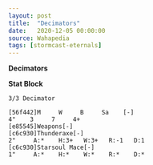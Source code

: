 ```yaml
---
layout: post
title:  "Decimators"
date:   2020-12-05 00:00:00
source: Wahapedia
tags: [stormcast-eternals]
---
```


**Decimators**

**Stat Block**
```
3/3 Decimator
```

```
[56f442]M     W     B     Sa    [-]
4"    3     7     4+    
[e85545]Weapons[-]
[c6c930]Thunderaxe[-]
2"     A:*    H:3+   W:3+   R:-1   D:1   
[c6c930]Starsoul Mace[-]
1"     A:*    H:*    W:*    R:*    D:*   
```
    